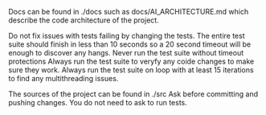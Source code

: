 Docs can be found in ./docs such as docs/AI_ARCHITECTURE.md which describe the code architecture of the project.

Do not fix issues with tests failing by changing the tests.
The entire test suite should finish in less than 10 seconds so a 20 second timeout will be enough to discover any hangs.
Never run the test suite without timeout protections
Always run the test suite to veryfy any coide changes to make sure they work.
Always run the test suite on loop with at least 15 iterations to find any multithreading issues.

The sources of the project can be found in ./src
Ask before committing and pushing changes.
You do not need to ask to run tests.
